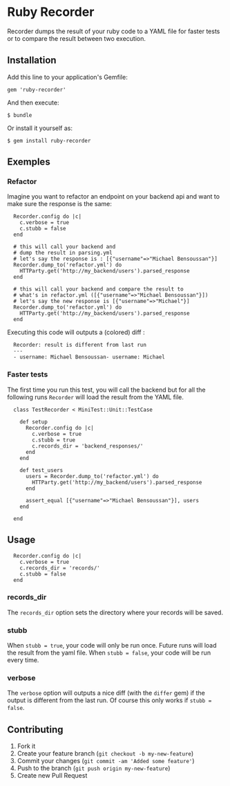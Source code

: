 # Ruby Recorder

Recorder dumps the result of your ruby code to a YAML file for faster tests or to compare the result between two execution.

## Installation

Add this line to your application's Gemfile:

    gem 'ruby-recorder'

And then execute:

    $ bundle

Or install it yourself as:

    $ gem install ruby-recorder

## Exemples

### Refactor

Imagine you want to refactor an endpoint on your backend api and want to make sure the response is the same:

```
  Recorder.config do |c|
    c.verbose = true
    c.stubb = false
  end

  # this will call your backend and 
  # dump the result in parsing.yml
  # let's say the response is : [{"username"=>"Michael Bensoussan"}]
  Recorder.dump_to('refactor.yml') do
    HTTParty.get('http://my_backend/users').parsed_response
  end

  # this will call your backend and compare the result to
  # what's in refactor.yml ([{"username"=>"Michael Bensoussan"}])
  # let's say the new response is [{"username"=>"Michael"}]
  Recorder.dump_to('refactor.yml') do
    HTTParty.get('http://my_backend/users').parsed_response
  end

```

Executing this code will outputs a (colored) diff :

```
  Recorder: result is different from last run
  ---
  - username: Michael Bensoussan- username: Michael
```

### Faster tests

The first time you run this test, you will call the backend but for all the following runs `Recorder` will load the result from the YAML file.

```
  class TestRecorder < MiniTest::Unit::TestCase

    def setup
      Recorder.config do |c|
        c.verbose = true
        c.stubb = true
        c.records_dir = 'backend_responses/'
      end
    end

    def test_users
      users = Recorder.dump_to('refactor.yml') do
        HTTParty.get('http://my_backend/users').parsed_response
      end

      assert_equal [{"username"=>"Michael Bensoussan"}], users
    end

  end
```

## Usage

```
  Recorder.config do |c|
    c.verbose = true
    c.records_dir = 'records/'
    c.stubb = false
  end
```

### records_dir

The `records_dir` option sets the directory where your records will be saved.

### stubb

When `stubb = true`, your code will only be run once. Future runs will load the result from the yaml file.
When `stubb = false`, your code will be run every time.

### verbose

The `verbose` option will outputs a nice diff (with the `differ` gem) if the output is different from the last run.
Of course this only works if `stubb = false`.


## Contributing

1. Fork it
2. Create your feature branch (`git checkout -b my-new-feature`)
3. Commit your changes (`git commit -am 'Added some feature'`)
4. Push to the branch (`git push origin my-new-feature`)
5. Create new Pull Request

